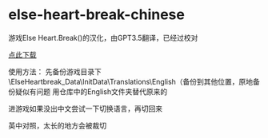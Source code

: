 # else-heart-break-chinese
游戏Else Heart.Break()的汉化，由GPT3.5翻译，已经过校对

[点此下载](https://github.com/1PercentSync/else-heart-break-chinese/releases/tag/v1.1)

使用方法：
先备份游戏目录下\ElseHeartbreak_Data\InitData\Translations\English（备份到其他位置，原地备份疑似有问题
用仓库中的English文件夹替代原来的

进游戏如果没出中文尝试一下切换语言，再切回来

英中对照，太长的地方会被裁切